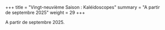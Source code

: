 +++
title = "Vingt-neuvième Saison : Kaléidoscopes"
summary = "A partir de septembre 2025"
weight = 29
+++

A partir de septembre 2025.
